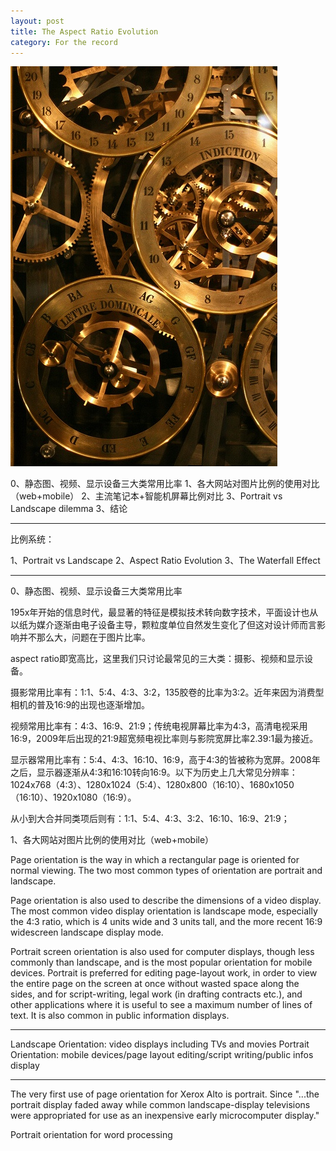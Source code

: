 ```yaml
---
layout: post
title: The Aspect Ratio Evolution
category: For the record
---
```


![set](/images/gear.jpg)

0、静态图、视频、显示设备三大类常用比率
1、各大网站对图片比例的使用对比（web+mobile）
2、主流笔记本+智能机屏幕比例对比
3、Portrait vs Landscape dilemma
3、结论

------

比例系统：

1、Portrait vs Landscape
2、Aspect Ratio Evolution
3、The Waterfall Effect


------


0、静态图、视频、显示设备三大类常用比率

195x年开始的信息时代，最显著的特征是模拟技术转向数字技术，平面设计也从以纸为媒介逐渐由电子设备主导，颗粒度单位自然发生变化了但这对设计师而言影响并不那么大，问题在于图片比率。

aspect ratio即宽高比，这里我们只讨论最常见的三大类：摄影、视频和显示设备。

摄影常用比率有：1:1、5:4、4:3、3:2，135胶卷的比率为3:2。近年来因为消费型相机的普及16:9的出现也逐渐增加。

视频常用比率有：4:3、16:9、21:9；传统电视屏幕比率为4:3，高清电视采用16:9，2009年后出现的21:9超宽频电视比率则与影院宽屏比率2.39:1最为接近。

显示器常用比率有：5:4、4:3、16:10、16:9，高于4:3的皆被称为宽屏。2008年之后，显示器逐渐从4:3和16:10转向16:9。以下为历史上几大常见分辨率：1024x768（4:3）、1280x1024（5:4）、1280x800（16:10）、1680x1050（16:10）、1920x1080（16:9）。

从小到大合并同类项后则有：1:1、5:4、4:3、3:2、16:10、16:9、21:9；



1、各大网站对图片比例的使用对比（web+mobile）







Page orientation is the way in which a rectangular page is oriented for normal viewing. The two most common types of orientation are portrait and landscape. 

Page orientation is also used to describe the dimensions of a video display. The most common video display orientation is landscape mode, especially the 4:3 ratio, which is 4 units wide and 3 units tall, and the more recent 16:9 widescreen landscape display mode.

Portrait screen orientation is also used for computer displays, though less commonly than landscape, and is the most popular orientation for mobile devices. Portrait is preferred for editing page-layout work, in order to view the entire page on the screen at once without wasted space along the sides, and for script-writing, legal work (in drafting contracts etc.), and other applications where it is useful to see a maximum number of lines of text. It is also common in public information displays.

-----

Landscape Orientation: video displays including TVs and movies
Portrait Orientation: mobile devices/page layout editing/script writing/public infos display

-----

The very first use of page orientation for Xerox Alto is portrait. Since "...the portrait display faded away while common landscape-display televisions were appropriated for use as an inexpensive early microcomputer display." 

Portrait orientation for word processing


